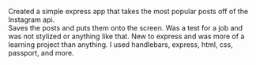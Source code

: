 Created a simple express app that takes the most popular posts off of the Instagram api.  
Saves the posts and puts them onto the screen.  Was a test for a job and was not stylized or
anything like that.  New to express and was more of a learning project than anything. I used
handlebars, express, html, css, passport, and more.
